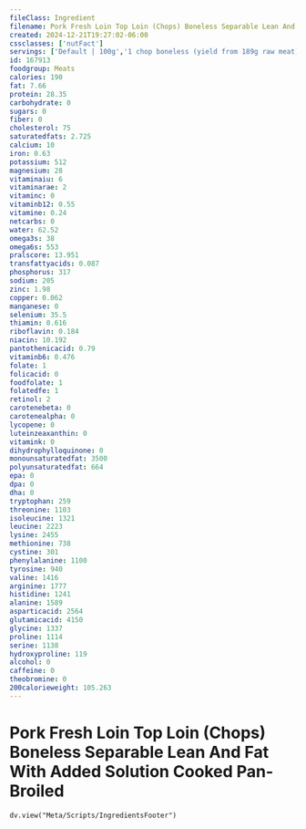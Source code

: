```yaml
---
fileClass: Ingredient
filename: Pork Fresh Loin Top Loin (Chops) Boneless Separable Lean And Fat With Added Solution Cooked Pan-Broiled
created: 2024-12-21T19:27:02-06:00
cssclasses: ['nutFact']
servings: ['Default | 100g','1 chop boneless (yield from 189g raw meat) | 150']
id: 167913
foodgroup: Meats
calories: 190
fat: 7.66
protein: 28.35
carbohydrate: 0
sugars: 0
fiber: 0
cholesterol: 75
saturatedfats: 2.725
calcium: 10
iron: 0.63
potassium: 512
magnesium: 28
vitaminaiu: 6
vitaminarae: 2
vitaminc: 0
vitaminb12: 0.55
vitamine: 0.24
netcarbs: 0
water: 62.52
omega3s: 38
omega6s: 553
pralscore: 13.951
transfattyacids: 0.087
phosphorus: 317
sodium: 205
zinc: 1.98
copper: 0.062
manganese: 0
selenium: 35.5
thiamin: 0.616
riboflavin: 0.184
niacin: 10.192
pantothenicacid: 0.79
vitaminb6: 0.476
folate: 1
folicacid: 0
foodfolate: 1
folatedfe: 1
retinol: 2
carotenebeta: 0
carotenealpha: 0
lycopene: 0
luteinzeaxanthin: 0
vitamink: 0
dihydrophylloquinone: 0
monounsaturatedfat: 3500
polyunsaturatedfat: 664
epa: 0
dpa: 0
dha: 0
tryptophan: 259
threonine: 1103
isoleucine: 1321
leucine: 2223
lysine: 2455
methionine: 738
cystine: 301
phenylalanine: 1100
tyrosine: 940
valine: 1416
arginine: 1777
histidine: 1241
alanine: 1589
asparticacid: 2564
glutamicacid: 4150
glycine: 1337
proline: 1114
serine: 1138
hydroxyproline: 119
alcohol: 0
caffeine: 0
theobromine: 0
200calorieweight: 105.263
---
```


# Pork Fresh Loin Top Loin (Chops) Boneless Separable Lean And Fat With Added Solution Cooked Pan-Broiled

```dataviewjs
dv.view("Meta/Scripts/IngredientsFooter")
```